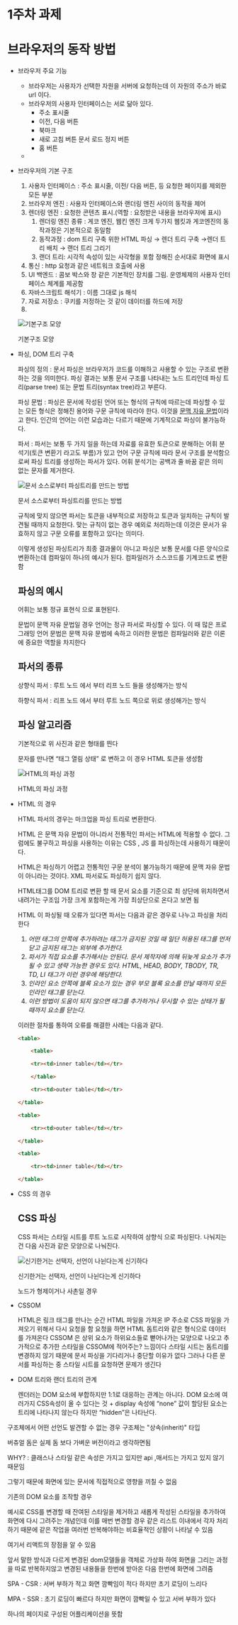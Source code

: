 # 1주차 과제

# 브라우저의 동작 방법

- 브라우저 주요 기능
    - 브라우저는 사용자가 선택한 자원을 서버에 요청하는데 이 자원의 주소가 바로 url 이다.
    - 브라우저의 사용자 인터페이스는 서로 닮아 있다.
        - 주소 표시줄
        - 이전, 다음 버튼
        - 북마크
        - 새로 고침 버튼 문서 로드 정지 버튼
        - 홈 버튼
    - 
    
- 브라우저의 기본 구조
    1. 사용자 인터페이스 : 주소 표시줄, 이전/ 다음 버튼, 등 요청한 페이지를 제외한 모든 부분
    2. 브라우저 엔진 : 사용자 인터페이스와 랜더링 앤진 사이의 동작을 제어
    3. 렌더링 엔진 : 요청한 콘텐츠 표시.(역할 : 요청받은 내용을 브라우저에 표시)
        1. 렌더링 엔진 종류 : 게코 엔진, 웹킨 엔진 크게 두가지
        웹킷과 게코엔진의 동작과정은 기본적으로 동일함
        2. 동작과정 : 
        dom 트리 구축 위한 HTML 파싱 → 렌더 트리 구축 →렌더 트리 배치 → 랜더 트리 그리기
        3. 랜더 트리: 시각적 속성이 있는 사각형을 포함 정해진 순서대로 화면에 표시
    4. 통신 : http 요청과 같은 네트워크 호출에 사용
    5. UI 백엔드 : 콤보 박스와 창 같은 기본적인 장치를 그림. 운영체제의 사용자 인터페이스 체계를 제공함
    6. 자바스크립트 해석기 : 이름 그대로 js 해석
    7. 자료 저장소 : 쿠키를 저정하는 것 같이 데이터를 하드에 저장
    8. 
    
    ![기본구조 모양](1%E1%84%8C%E1%85%AE%E1%84%8E%E1%85%A1%20%E1%84%80%E1%85%AA%E1%84%8C%E1%85%A6%2075ab9df4146f4b4d9656aa36db3887b7/image.png)
    
    기본구조 모양
    
- 파싱, DOM 트리 구축
    
    파싱의 정의 : 문서 파싱은 브라우저가 코드를 이해하고 사용할 수 있는 구조로 변환하는 것을 의미한다. 파싱 결과는 보통 문서 구조를 나타내는 노드 트리인데 파싱 트리(parse tree) 또는 문법 트리(syntax tree)라고 부른다.
    
    파싱 문법 : 파싱은 문서에 작성된 언어 또는 형식의 규칙에 따르는데 파싱할 수 있는 모든 형식은 정해진 용어와 구문 규칙에 따라야 한다. 이것을 [문맥 자유 문법](http://ko.wikipedia.org/wiki/%EB%AC%B8%EB%A7%A5_%EC%9E%90%EC%9C%A0_%EB%AC%B8%EB%B2%95)이라고 한다. 인간의 언어는 이런 모습과는 다르기 때문에 기계적으로 파싱이 불가능하다.
    
    파서 : 파서는 보통 두 가지 일을 하는데 자료를 유효한 토큰으로 분해하는 어휘 분석기(토큰 변환기 라고도 부름)가 있고 언어 구문 규칙에 따라 문서 구조를 분석함으로써 파싱 트리를 생성하는 파서가 있다. 어휘 분석기는 공백과 줄 바꿈 같은 의미 없는 문자를 제거한다.
    
    ![문서 소스로부터 파싱트리를 만드는 방법](1%E1%84%8C%E1%85%AE%E1%84%8E%E1%85%A1%20%E1%84%80%E1%85%AA%E1%84%8C%E1%85%A6%2075ab9df4146f4b4d9656aa36db3887b7/image%201.png)
    
    문서 소스로부터 파싱트리를 만드는 방법
    
    규칙에 맞지 않으면 파서는 토큰을 내부적으로 저장하고 토큰과 일치하는 규칙이 발견될 때까지 요청한다. 맞는 규칙이 없는 경우 예외로 처리하는데 이것은 문서가 유효하지 않고 구문 오류를 포함하고 있다는 의미다.
    
    이렇게 생성된 파싱트리가 최종 결과물이 아니고 파싱은 보통 문서를 다른 양식으로 변환하는데 컴파일이 하나의 예시가 된다. 컴파일러가 소스코드를 기계코드로 변환함 
    
    ## 파싱의 예시
    
    어휘는 보통 정규 표현식 으로 표현된다.
    
    문법이 문맥 자유 문법일 경우 언어는 정규 파서로 파싱할 수 있다.
    이 때 많은 프로그래밍 언어 문법은 문맥 자유 문법에 속하고 이러한 문법은 컴파일러와 같은 이론에 중요한 역할을 차지한다
    
    ## 파서의 종류
    
    상향식 파서 : 루트 노드 에서 부터 리프 노드 들을 생성해가는 방식
    
    하향식 파서 : 리프 노드 에서 부터 루트 노드 쪽으로 위로 생성해가는 방식
    
    ## 파싱 알고리즘
    
    기본적으로 위 사진과 같은 형태를 띈다 
    
    문자를 만나면 “태그 열림 상태” 로 변하고 이 경우 HTML 토큰을 생성함 
    
    ![HTML의 파싱 과정](1%E1%84%8C%E1%85%AE%E1%84%8E%E1%85%A1%20%E1%84%80%E1%85%AA%E1%84%8C%E1%85%A6%2075ab9df4146f4b4d9656aa36db3887b7/image%202.png)
    
    HTML의 파싱 과정
    
- HTML 의 경우
    
    HTML 파서의 경우는 마크업을 파싱 트리로 변환한다.
    
    HTML 은 문맥 자유 문법이 아니라서 전통적인 파서는 HTML에 적용할 수 없다. 그럼에도 불구하고 파싱을 사용하는 이유는 CSS , JS 를 파싱하는데 사용하기 때문이다.
    
    HTML은 파싱하기 어렵고 전통적인 구문 분석이 불가능하기 때문에 문맥 자유 문법이 아니라는 것이다. XML 파서로도 파싱하기 쉽지 않다. 
    
    HTML태그를 DOM 트리로 변환 할 때  문서 요소를 기준으로 최 상단에 위치하면서 내려가는 구조임 가장 크게 포함하는게 가장 최상단으로 온다고 보면 됨
    
    HTML 이 파싱될 때 오류가 있다면 파서는 다음과 같은 경우로 나누고 파싱을 처리한다
    
    1. *어떤 태그의 안쪽에 추가하려는 태그가 금지된 것일 때 일단 허용된 태그를 먼저 닫고 금지된 태그는 외부에 추가한다.*
    2. *파서가 직접 요소를 추가해서는 안된다. 문서 제작자에 의해 뒤늦게 요소가 추가될 수 있고 생략 가능한 경우도 있다. HTML, HEAD, BODY, TBODY, TR, TD, LI 태그가 이런 경우에 해당한다.*
    3. *인라인 요소 안쪽에 블록 요소가 있는 경우 부모 블록 요소를 만날 때까지 모든 인라인 태그를 닫는다.*
    4. *이런 방법이 도움이 되지 않으면 태그를 추가하거나 무시할 수 있는 상태가 될 때까지 요소를 닫는다.*
    
    이러한 절차를 통하여 오류를 해결한 사례는 다음과 같다.
    
    ```html
    <table>
    
        <table>
    
        <tr><td>inner table</td></tr>
    
        </table>
    
        <tr><td>outer table</td></tr>
    
    </table>  
    ```
    
    ```html
    <table>
    
        <tr><td>outer table</td></tr>
    
    </table>
    
    <table>
    
        <tr><td>inner table</td></tr>
    
    </table>  
    ```
    
- CSS 의 경우
    
    ## CSS 파싱
    
    CSS 파서는   스타일 시트를 루트 노드로 시작하여 상향식 으로 파싱된다. 나눠지는건 다음 사진과 같은 모양으로 나눠진다.
    
    ![신기한거는 선택자, 선언이 나뉜다는게 신기하다](1%E1%84%8C%E1%85%AE%E1%84%8E%E1%85%A1%20%E1%84%80%E1%85%AA%E1%84%8C%E1%85%A6%2075ab9df4146f4b4d9656aa36db3887b7/image%203.png)
    
    신기한거는 선택자, 선언이 나뉜다는게 신기하다
    
    노드가 형제이거나 사촌일 경우 
    
- CSSOM
    
    HTML은 링크 태그를 만나는 순간 HTML 파일을 가져온 IP 주소로 CSS 파일을 가져오기 위해서 다시 요청을 함 요청을 하면 HTML 돔트리와 같은 형식으로 데이터를 가져온다 CSSOM 은 상위 요소가 하위요소들로 뻗어나가는 모양으로 나오고 추가적으로 추가한 스타일을 CSSOM에 적어주는? 느낌이다
    스타일 시트는 돔트리를 변경하지 않기 때문에 문서 파싱을 기다리거나 중단할 이유가 없다 그러나 다른 문서를 파싱하는 중 스타일 시트를 요청하면 문제가 생긴다 
    
- DOM 트리와 랜더 트리의 관계
    
    렌더러는 DOM 요소에 부합하지만 1:1로 대응하는 관계는 아니다. DOM 요소에 여러가지  CSS속성이 올 수 있다는 것 + display 속성에 “none” 값이 할당된 요소는 트리에 나타나지 않는다 하지만 “hidden”은 나타난다.
    

구조체에서 어떤 선언도 발견할 수 없는 경우 구조체는 "상속(inherit)" 타입

버츄얼 돔은 실제 돔 보다 가벼운 버전이라고 생각하면됨

WHY? : 클래스나 스타일 같은 속성은 가지고 있지만 api ,매서드는 가지고 있지 않기 때문임 

그렇기 때문에 화면에 있는 문서에 직접적으로 영향을 끼칠 수 없음

기존의 DOM 요소를 조작할 경우 

예시로 CSS를 변경할 때 잔여된 스타일을 제거하고 새롭게 작성된 스타일을 추가하여 화면에 다시 그려주는 개념인데 이를 매번 변경할 경우 같은 리스트 이내에서 각자 처리하기 때문에 같은 작업을 여러번 반복해야하는 비효율적인 상황이 나타날 수 있음 

여기서 리액트의 장점을 알 수 있음

앞서 말한 방식과 다르게 변경된 dom모델들을 객체로 가상화 하여 화면을 그리는 과정을 따로 반복하지않고 변경된 내용들을 한번에 받아온 다음 한번에 화면에 그려줌

SPA - CSR : 서버 부하가 적고 화면 깜빡임이 적다 하지만 초기 로딩이 느리다

MPA - SSR : 초기 로딩이 빠르다 하지만 화면이 깜빡일 수 있고 서버 부하가 있다

하나의 페이지로 구성된 어플리케이션을 뜻함